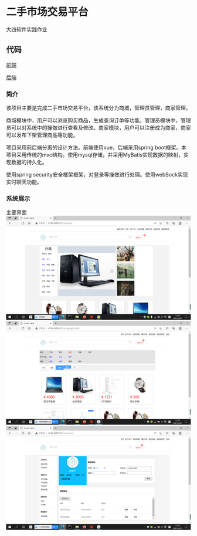 # 二手市场交易平台
大四软件实践作业

## 代码
[前端](https://github.com/1211186431/shoppingVue)

[后端](https://github.com/1211186431/shopping-test)

### 简介
该项目主要是完成二手市场交易平台，该系统分为商城，管理员管理，商家管理。

商城模块中，用户可以浏览购买商品，生成查询订单等功能。管理员模块中，管理员可以对系统中的操做进行查看及修改。商家模块，用户可以注册成为商家，商家可以发布下架管理商品等功能。

项目采用前后端分离的设计方法。前端使用vue，后端采用spring boot框架。本项目采用传统的mvc结构。使用mysql存储，并采用MyBatis实现数据的映射，实现数据的持久化。

使用spring security安全框架框架，对登录等操做进行处理。使用webSock实现实时聊天功能。

### 系统展示
主要界面
![image](display/pic1.png)
![image](display/pic7.png)
![image](display/pic8.png)

